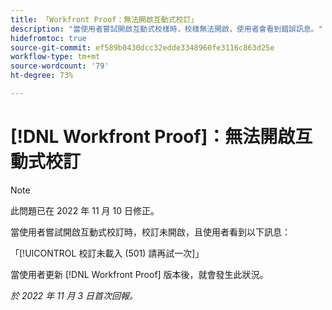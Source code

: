 ```yaml
---
title: 「Workfront Proof：無法開啟互動式校訂」
description: "當使用者嘗試開啟互動式校樣時，校樣無法開啟，使用者會看到錯誤訊息。"
hidefromtoc: true
source-git-commit: ef589b0430dcc32edde3348960fe3116c863d25e
workflow-type: tm+mt
source-wordcount: '79'
ht-degree: 73%

---
```



# [!DNL Workfront Proof]：無法開啟互動式校訂

>[!NOTE]
>
>此問題已在 2022 年 11 月 10 日修正。

當使用者嘗試開啟互動式校訂時，校訂未開啟，且使用者看到以下訊息：

「[!UICONTROL 校訂未載入 (501) 請再試一次]」

當使用者更新 [!DNL Workfront Proof] 版本後，就會發生此狀況。

_於 2022 年 11 月 3 日首次回報。_

